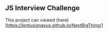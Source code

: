 ## JS Interview Challenge

This project can viewed (here)[https://lentusignavus.github.io/NextBigThing/]